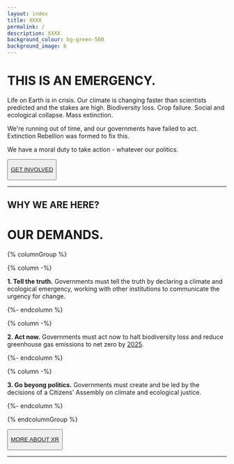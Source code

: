 ```yaml
---
layout: index
title: XXXX
permalink: /
description: XXXX
background_colour: bg-green-500
background_image: b
---
```

<div class="content-block">

<h1 class="text-5xl md:text-7xl text-white leading-none max-w-lg">THIS IS AN EMERGENCY.</h1>

<p class="max-w-2xl pr-16 mt-4">Life on Earth is in crisis. Our climate is changing faster than scientists predicted and the stakes are high. Biodiversity loss. Crop failure. Social and ecological collapse. Mass extinction.</p>
<p class="max-w-2xl pr-16">We're running out of time, and our governments have failed to act. Extinction Rebellion was formed to fix this.</p>

<p class="font-bold mt-4">We have a moral duty to take action - whatever our politics.</p>

<button class="bg-black p-2.5 mt-6 bt">

[GET INVOLVED](/get-involved)

</button>

<hr class="max-w-lg border-t border-b-0 border-gray-800 border-opacity-25 mt-6" />

</div>

<div class="content-block2">

## WHY WE ARE HERE?
# OUR DEMANDS.

{% columnGroup %}

{% column -%}

**1. Tell the truth.**
   Governments must tell the truth by declaring a climate and ecological emergency, working with other institutions to communicate the urgency for change.

{%- endcolumn %}

{% column -%}

**2. Act now.**
   Governments must act now to halt biodiversity loss and reduce greenhouse gas emissions to net zero by [2025](/donate).

{%- endcolumn %}

{% column -%}

**3. Go beyong politics.**
   Governments must create and be led by the decisions of a Citizens' Assembly on climate and ecological justice.

{%- endcolumn %}

{% endcolumnGroup %}

<button class="action-bt">

[MORE ABOUT XR](/about-xr)

</button>

- - -

</div>
